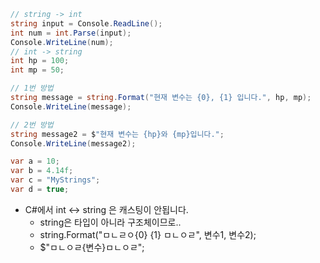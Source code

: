 ```cs
// string -> int
string input = Console.ReadLine();
int num = int.Parse(input); 
Console.WriteLine(num);
// int -> string
int hp = 100;
int mp = 50;

// 1번 방법
string message = string.Format("현재 변수는 {0}, {1} 입니다.", hp, mp);
Console.WriteLine(message);

// 2번 방법
string message2 = $"현재 변수는 {hp}와 {mp}입니다.";
Console.WriteLine(message2);

var a = 10;
var b = 4.14f;
var c = "MyStrings";
var d = true;
```
- C#에서 int <-> string 은 캐스팅이 안됩니다.
	- string은 타입이 아니라 구조체이므로..
	- string.Format("ㅁㄴㄹㅇ{0} {1} ㅁㄴㅇㄹ", 변수1, 변수2);
	- $"ㅁㄴㅇㄹ{변수}ㅁㄴㅇㄹ";